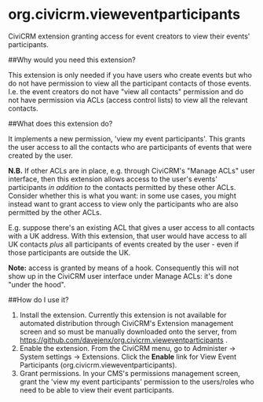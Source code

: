 # org.civicrm.vieweventparticipants
CiviCRM extension granting access for event creators to view their events' participants.

##Why would you need this extension?

This extension is only needed if you have users who create events but who do not have permission to view all the participant contacts of those events. I.e. the event creators do not have "view all contacts" permission and do not have permission via ACLs (access control lists) to view all the relevant contacts.

##What does this extension do?

It implements a new permission, 'view my event participants'. This grants the user access to all the contacts who are participants of events that were created by the user.

**N.B.** If other ACLs are in place, e.g. through CiviCRM's "Manage ACLs" user interface, then this extension allows access to the user's events' participants _in addition to_ the contacts permitted by these other ACLs. Consider whether this is what you want: in some use cases, you might instead want to grant access to view only the participants who are also permitted by the other ACLs.

E.g. suppose there's an existing ACL that gives a user access to all contacts with a UK address. With this extension, that user would have access to all UK contacts _plus_ all participants of events created by the user - even if those participants are outside the UK.

**Note:** access is granted by means of a hook. Consequently this will not show up in the CiviCRM user interface under Manage ACLs: it's done "under the hood".

##How do I use it?

1. Install the extension.
Currently this extension is not available for automated distribution through CiviCRM's Extension management screen and so must be manually downloaded onto the server, from https://github.com/davejenx/org.civicrm.vieweventparticipants .
2. Enable the extension.
From the CiviCRM menu, go to Administer -> System settings -> Extensions. Click the **Enable** link for View Event Participants (org.civicrm.vieweventparticipants).
3. Grant permissions.
In your CMS's permissions management screen, grant the 'view my event participants' permission to the users/roles who need to be able to view their event participants.
